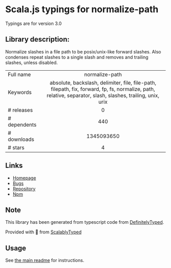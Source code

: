 
# Scala.js typings for normalize-path

Typings are for version 3.0

## Library description:
Normalize slashes in a file path to be posix/unix-like forward slashes. Also condenses repeat slashes to a single slash and removes and trailing slashes, unless disabled.

|                    |                 |
| ------------------ | :-------------: |
| Full name          | normalize-path |
| Keywords           | absolute, backslash, delimiter, file, file-path, filepath, fix, forward, fp, fs, normalize, path, relative, separator, slash, slashes, trailing, unix, urix |
| # releases         | 0 |
| # dependents       | 440 |
| # downloads        | 1345093650 |
| # stars            | 4 |

## Links
- [Homepage](https://github.com/jonschlinkert/normalize-path)
- [Bugs](https://github.com/jonschlinkert/normalize-path/issues)
- [Repository](https://github.com/jonschlinkert/normalize-path)
- [Npm](https://www.npmjs.com/package/normalize-path)
    


## Note
This library has been generated from typescript code from [DefinitelyTyped](https://definitelytyped.org).

Provided with :purple_heart: from [ScalablyTyped](https://github.com/oyvindberg/ScalablyTyped)

## Usage
See [the main readme](../../readme.md) for instructions.


